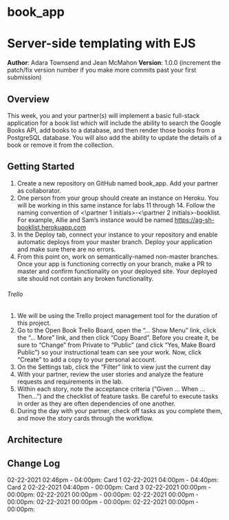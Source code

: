 # book_app
# Server-side templating with EJS

**Author**: Adara Townsend and Jean McMahon
**Version**: 1.0.0 (increment the patch/fix version number if you make more commits past your first submission)

## Overview
<!-- Provide a high level overview of what this application is and why you are building it, beyond the fact that it's an assignment for a Code 301 class. (i.e. What's your problem domain?) -->
This week, you and your partner(s) will implement a basic full-stack application for a book list which will include the ability to search the Google Books API, add books to a database, and then render those books from a PostgreSQL database. You will also add the ability to update the details of a book or remove it from the collection.



## Getting Started
<!-- What are the steps that a user must take in order to build this app on their own machine and get it running? -->
1. Create a new repository on GitHub named book_app. Add your partner as collaborator. 
2. One person from your group should create an instance on Heroku. You will be working in this same instance for labs 11 through 14.
Follow the naming convention of <\partner 1 initials>-<\partner 2 initials>-booklist. For example, Allie and Sam’s instance would be named https://ag-sh-booklist.herokuapp.com
3. In the Deploy tab, connect your instance to your repository and enable automatic deploys from your master branch. Deploy your application and make sure there are no errors.
4. From this point on, work on semantically-named non-master branches. Once your app is functioning correctly on your branch, make a PR to master and confirm functionality on your deployed site. Your deployed site should not contain any broken functionality.

###### Trello
1. We will be using the Trello project management tool for the duration of this project.
2. Go to the Open Book Trello Board, open the “… Show Menu” link, click the “… More” link, and then click “Copy Board”. Before you create it, be sure to “Change” from Private to “Public” (and click “Yes, Make Board Public”) so your instructional team can see your work. Now, click “Create” to add a copy to your personal account.
3. On the Settings tab, click the “Filter” link to view just the current day
4. With your partner, review the user stories and analyze the feature requests and requirements in the lab.
5. Within each story, note the acceptance criteria (“Given … When … Then…”) and the checklist of feature tasks. Be careful to execute tasks in order as they are often dependencies of one another.
6. During the day with your partner, check off tasks as you complete them, and move the story cards through the workflow.

## Architecture
<!-- Provide a detailed description of the application design. What technologies (languages, libraries, etc) you're using, and any other relevant design information. -->




## Change Log
<!-- Use this area to document the iterative changes made to your application as each feature is successfully implemented. Use time stamps. Here's an examples:

01-01-2001 4:59pm - Application now has a fully-functional express server, with GET and POST routes for the book resource.

## Credits and Collaborations
<!-- Give credit (and a link) to other people or resources that helped you build this application. -->

02-22-2021 02:46pm - 04:00pm: Card 1
02-22-2021 04:00pm - 04:40pm: Card 2
02-22-2021 04:40pm - 00:00pm: Card 3
02-22-2021 00:00pm - 00:00pm:
02-22-2021 00:00pm - 00:00pm:
02-22-2021 00:00pm - 00:00pm:
02-22-2021 00:00pm - 00:00pm:
02-22-2021 00:00pm - 00:00pm:
